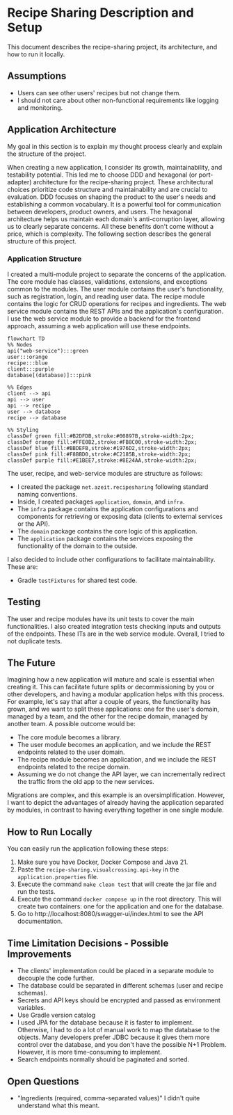 # Recipe Sharing Description and Setup

This document describes the recipe-sharing project, its architecture, and how to run it locally.

## Assumptions

- Users can see other users' recipes but not change them.
- I should not care about other non-functional requirements like logging and monitoring.

## Application Architecture
My goal in this section is to explain my thought process clearly and explain the structure of the project.

When creating a new application, I consider its growth, maintainability, and testability potential. This led me
to choose DDD and hexagonal (or port-adapter) architecture for the recipe-sharing project. These architectural
choices prioritize code structure and maintainability and are crucial to evaluation. DDD focuses on shaping the
product to the user's needs and establishing a common vocabulary. It is a powerful tool for communication
between developers, product owners, and users. The hexagonal architecture helps us maintain each domain's
anti-corruption layer, allowing us to clearly separate concerns. All these benefits don't come without
a price, which is complexity. The following section describes the general structure of this project.

### Application Structure

I created a multi-module project to separate the concerns of the application. The core module has classes,
validations, extensions, and exceptions common to the modules. The user module contains the user's functionality,
such as registration, login, and reading user data. The recipe module contains the logic for CRUD operations
for recipes and ingredients. The web service module contains the REST APIs and the application's configuration.
I use the web service module to provide a backend for the frontend approach, assuming a web application will
use these endpoints.

```mermaid
flowchart TD
%% Nodes
api("web-service"):::green
user:::orange
recipe:::blue
client:::purple
database[(database)]:::pink

%% Edges
client --> api
api --> user
api --> recipe
user --> database
recipe --> database

%% Styling
classDef green fill:#B2DFDB,stroke:#00897B,stroke-width:2px;
classDef orange fill:#FFE0B2,stroke:#FB8C00,stroke-width:2px;
classDef blue fill:#BBDEFB,stroke:#1976D2,stroke-width:2px;
classDef pink fill:#F8BBD0,stroke:#C2185B,stroke-width:2px;
classDef purple fill:#E1BEE7,stroke:#8E24AA,stroke-width:2px;
```

The user, recipe, and web-service modules are structure as follows:

- I created the package `net.azeit.recipesharing` following standard naming conventions.
- Inside, I created packages `application`, `domain`, and `infra`.
- The `infra` package contains the application configurations and components for retrieving
  or exposing data (clients to external services or the API).
- The `domain` package contains the core logic of this application.
- The `application` package contains the services exposing the functionality of the domain to the outside.

I also decided to include other configurations to facilitate maintainability. These are:
- Gradle `testFixtures` for shared test code.

## Testing

The user and recipe modules have its unit tests to cover the main functionalities. I also created integration tests checking inputs
and outputs of the endpoints. These ITs are in the web service module. Overall, I tried to not duplicate tests.

## The Future

Imagining how a new application will mature and scale is essential when creating it. This can
facilitate future splits or decommissioning by you or other developers, and having a modular application helps
with this process. For example, let's say that after a couple of years, the functionality has grown, and we want
to split these applications: one for the user's domain, managed by a team, and the other for the recipe domain,
managed by another team. A possible outcome would be:

- The core module becomes a library.
- The user module becomes an application, and we include the REST endpoints related to the user domain.
- The recipe module becomes an application, and we include the REST endpoints related to the recipe domain.
- Assuming we do not change the API layer, we can incrementally redirect the traffic from the old app to the new services.

Migrations are complex, and this example is an oversimplification. However, I want to depict the advantages of already
having the application separated by modules, in contrast to having everything together in one single module.

## How to Run Locally

You can easily run the application following these steps:

1. Make sure you have Docker, Docker Compose and Java 21.
2. Paste the `recipe-sharing.visualcrossing.api-key` in the `application.properties` file.
3. Execute the command `make clean test` that will create the jar file and run the tests.
4. Execute the command `docker compose up` in the root directory. This will create two
containers: one for the application and one for the database.
5. Go to http://localhost:8080/swagger-ui/index.html to see the API documentation.

## Time Limitation Decisions - Possible Improvements

- The clients' implementation could be placed in a separate module to decouple the code further.
- The database could be separated in different schemas (user and recipe schemas).
- Secrets and API keys should be encrypted and passed as environment variables.
- Use Gradle version catalog
- I used JPA for the database because it is faster to implement. Otherwise, I had to do a lot
  of manual work to map the database to the objects. Many developers prefer JDBC because it gives them more
  control over the database, and you don't have the possible N+1 Problem. However, it is more time-consuming to implement.
- Search endpoints normally should be paginated and sorted.

## Open Questions

- "Ingredients (required, comma-separated values)" I didn't quite understand what this meant.
